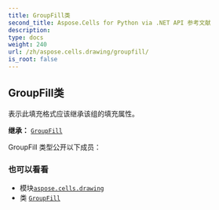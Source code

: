```yaml
---
title: GroupFill类
second_title: Aspose.Cells for Python via .NET API 参考文献
description:
type: docs
weight: 240
url: /zh/aspose.cells.drawing/groupfill/
is_root: false
---
```

## GroupFill类
表示此填充格式应该继承该组的填充属性。



**继承：** [`GroupFill`](/cells/python-net/zh/aspose.cells.drawing/groupfill)



GroupFill 类型公开以下成员：


### 也可以看看
* 模块[`aspose.cells.drawing`](..)
* 类 [`GroupFill`](/cells/python-net/zh/aspose.cells.drawing/groupfill)
